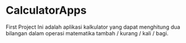 # CalculatorApps
First Project
Ini adalah aplikasi kalkulator yang dapat menghitung dua bilangan dalam operasi matematika tambah / kurang / kali / bagi.
